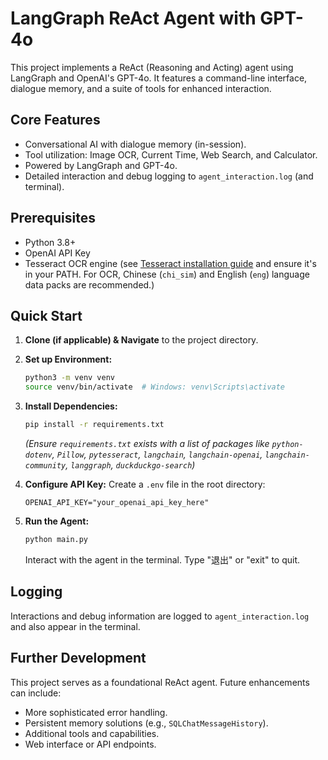 # LangGraph ReAct Agent with GPT-4o

This project implements a ReAct (Reasoning and Acting) agent using LangGraph and OpenAI's GPT-4o. It features a command-line interface, dialogue memory, and a suite of tools for enhanced interaction.

## Core Features

*   Conversational AI with dialogue memory (in-session).
*   Tool utilization: Image OCR, Current Time, Web Search, and Calculator.
*   Powered by LangGraph and GPT-4o.
*   Detailed interaction and debug logging to `agent_interaction.log` (and terminal).

## Prerequisites

*   Python 3.8+
*   OpenAI API Key
*   Tesseract OCR engine (see [Tesseract installation guide](https://tesseract-ocr.github.io/tessdoc/Installation.html) and ensure it's in your PATH. For OCR, Chinese (`chi_sim`) and English (`eng`) language data packs are recommended.)

## Quick Start

1.  **Clone (if applicable) & Navigate** to the project directory.

2.  **Set up Environment:**
    ```bash
    python3 -m venv venv
    source venv/bin/activate  # Windows: venv\Scripts\activate
    ```

3.  **Install Dependencies:**
    ```bash
    pip install -r requirements.txt
    ```
    *(Ensure `requirements.txt` exists with a list of packages like `python-dotenv`, `Pillow`, `pytesseract`, `langchain`, `langchain-openai`, `langchain-community`, `langgraph`, `duckduckgo-search`)*

4.  **Configure API Key:**
    Create a `.env` file in the root directory:
    ```env
    OPENAI_API_KEY="your_openai_api_key_here"
    ```

5.  **Run the Agent:**
    ```bash
    python main.py
    ```
    Interact with the agent in the terminal. Type "退出" or "exit" to quit.

## Logging

Interactions and debug information are logged to `agent_interaction.log` and also appear in the terminal.

## Further Development

This project serves as a foundational ReAct agent. Future enhancements can include:
*   More sophisticated error handling.
*   Persistent memory solutions (e.g., `SQLChatMessageHistory`).
*   Additional tools and capabilities.
*   Web interface or API endpoints.
